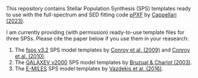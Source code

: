 This repository contains Stellar Population Synthesis (SPS) templates ready to use with the full-spectrum and SED fitting code [pPXF](https://pypi.org/project/ppxf/) by [Cappellari (2023)](https://ui.adsabs.harvard.edu/abs/2023MNRAS.526.3273C). 

I am currently providing (with permission) ready-to-use template files for three SPSs. Please cite the paper below if you use them in your reasearch:

1. The [fsps v3.2](https://github.com/cconroy20/fsps) SPS model templates by
   [Conroy et al.
   (2009)](https://ui.adsabs.harvard.edu/abs/2009ApJ...699..486C/) and [Conroy
   et al. (2010)](https://ui.adsabs.harvard.edu/abs/2010ApJ...712..833C/).
2. The [GALAXEV v2000](http://www.bruzual.org/bc03/) SPS model
   templates by [Bruzual & Charlot (2003)](https://ui.adsabs.harvard.edu/abs/2003MNRAS.344.1000B/).
3. The [E-MILES](http://miles.iac.es/) SPS model templates by [Vazdekis et al. (2016)](https://ui.adsabs.harvard.edu/abs/2016MNRAS.463.3409V/).
